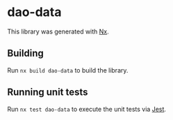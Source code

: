 # dao-data

This library was generated with [Nx](https://nx.dev).

## Building

Run `nx build dao-data` to build the library.

## Running unit tests

Run `nx test dao-data` to execute the unit tests via [Jest](https://jestjs.io).
